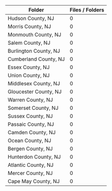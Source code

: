 | Folder                |   Files / Folders |
|-----------------------|-------------------|
| Hudson County, NJ     |                 0 |
| Morris County, NJ     |                 0 |
| Monmouth County, NJ   |                 0 |
| Salem County, NJ      |                 0 |
| Burlington County, NJ |                 0 |
| Cumberland County, NJ |                 0 |
| Essex County, NJ      |                 0 |
| Union County, NJ      |                 0 |
| Middlesex County, NJ  |                 0 |
| Gloucester County, NJ |                 0 |
| Warren County, NJ     |                 0 |
| Somerset County, NJ   |                 0 |
| Sussex County, NJ     |                 0 |
| Passaic County, NJ    |                 0 |
| Camden County, NJ     |                 0 |
| Ocean County, NJ      |                 0 |
| Bergen County, NJ     |                 0 |
| Hunterdon County, NJ  |                 0 |
| Atlantic County, NJ   |                 0 |
| Mercer County, NJ     |                 0 |
| Cape May County, NJ   |                 0 |